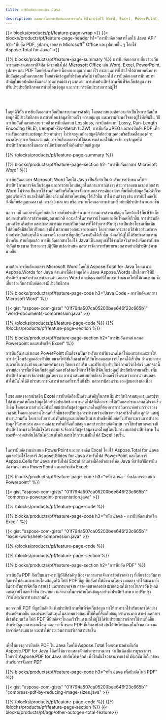 ```yaml
---
title: การบีบอัดเอกสารผ่าน Java

description: ลดขนาดโดยการบีบอัดเอกสารรวมถึง Microsoft Word, Excel, PowerPoint, PDF และรูปภาพผ่านแอปพลิเคชัน Java ของคุณ ทดสอบผลการบีบอัดทางออนไลน์
---
```


{{< blocks/products/pf/feature-page-wrap >}}
{{< blocks/products/pf/feature-page-header h1="การบีบอัดเอกสารโดยใช้ Java API" h2="บีบอัด PDF, รูปภาพ, เอกสาร Microsoft<sup>&reg;</sup> Office และรูปแบบอื่น ๆ โดยใช้ Aspose.Total for Java" >}}

{{% blocks/products/pf/feature-page-summary %}}
การบีบอัดเอกสารเกี่ยวข้องกับการลดขนาดเอกสารดิจิทัล ซึ่งรวมถึงไฟล์ Microsoft Office เช่น Word, Excel, PowerPoint, รูปภาพ และ PDF โดยที่ยังคงรักษาเนื้อหาและคุณภาพเอาไว้ กระบวนการนี้สำเร็จได้ด้วยเทคนิคการบีบอัดข้อมูลที่หลากหลาย โดยกำจัดข้อมูลที่ซ้ำซ้อนหรือไม่จำเป็นออกไป การบีบอัดเอกสารมีบทบาทสำคัญในแอปพลิเคชันและสถานการณ์ต่างๆ มากมาย การเพิ่มประสิทธิภาพพื้นที่จัดเก็บข้อมูล การปรับปรุงประสิทธิภาพการถ่ายโอนข้อมูล และการยกระดับประสบการณ์ผู้ใช้

<br /> <br />

ในยุคดิจิทัล การบีบอัดเอกสารถือเป็นกระบวนการสำคัญ โดยตอบสนองต่อความจำเป็นในการจัดเก็บข้อมูลที่มีประสิทธิภาพ การถ่ายโอนข้อมูลที่รวดเร็ว ความคุ้มทุน และความพึงพอใจของผู้ใช้ที่เพิ่มขึ้น วิธีการบีบอัดที่หลากหลาย รวมถึงการบีบอัดแบบ Lossless, การบีบอัดแบบ Lossy, Run-Length Encoding (RLE), Lempel-Ziv-Welch (LZW), การบีบอัด JPEG และการบีบอัด PDF เพื่อรองรับเอกสารและข้อมูลประเภทต่างๆ ไม่ว่าจะดูแลห้องสมุดดิจิทัลส่วนบุคคลหรือขับเคลื่อนองค์กรขนาดใหญ่ การจับและนำหลักการบีบอัดเอกสารไปใช้สามารถส่งผลให้มีการจัดการข้อมูลที่มีประสิทธิภาพมากขึ้นและการใช้ทรัพยากรให้เกิดประโยชน์สูงสุด

{{% /blocks/products/pf/feature-page-summary  %}}

{{% blocks/products/pf/feature-page-section  h2="การบีบอัดเอกสาร Microsoft Word" %}}

การบีบอัดเอกสาร Microsoft Word โดยใช้ Java เป็นสิ่งจำเป็นสำหรับการปรับขนาดไฟล์ ประสิทธิภาพการจัดเก็บข้อมูล และการถ่ายโอนข้อมูลในสถานการณ์ต่างๆ ด้วยการลดขนาดของเอกสาร Word ไม่ว่าจะเป็นการใช้งานส่วนตัวหรือในการจัดการเอกสารระดับองค์กร พื้นที่เก็บข้อมูลอันมีค่าก็จะถูกอนุรักษ์ไว้ ขนาดไฟล์ที่เล็กลงส่งผลให้ถ่ายโอนข้อมูลได้เร็วขึ้น ทำให้งานต่างๆ เช่น การอัปโหลดไปยังที่เก็บข้อมูลบนคลาวด์ การส่งอีเมลแนบ หรือการถ่ายโอนเอกสารผ่านเครือข่ายมีประสิทธิภาพมากขึ้น<br /><br />
นอกจากนี้ เอกสารที่ถูกบีบอัดยังช่วยเพิ่มประสิทธิภาพกระบวนการสำรองข้อมูล โดยต้องใช้พื้นที่จัดเก็บน้อยลงสำหรับการสำรองข้อมูลตามปกติ ความเร็วในการดาวน์โหลดและอัพโหลดที่เร็วขึ้น การประหยัดแบนด์วิธเครือข่าย และประสบการณ์การแบ่งปันเอกสารที่ได้รับการปรับปรุงจะเป็นประโยชน์เพิ่มเติม ไฟล์บีบอัดมีข้อได้เปรียบอย่างยิ่งในสภาพแวดล้อมขององค์กร โดยช่วยลดภาระของเซิร์ฟเวอร์และอาจช่วยประหยัดต้นทุนได้ นอกจากนี้ เอกสารที่ถูกบีบอัดจะเปิดได้เร็วขึ้น ส่งผลให้ผู้ใช้ได้รับประสบการณ์ที่ราบรื่น ท้ายที่สุดแล้ว การบีบอัดเอกสารโดยใช้ Java เป็นกลยุทธ์ที่ใช้งานได้จริงสำหรับจัดการกับข้อจำกัดด้านขนาด รับรองการปฏิบัติตามข้อกำหนด และการจัดการทรัพยากรเอกสารอย่างมีประสิทธิภาพมากขึ้น<br /><br />

หากต้องการบีบอัดเอกสาร Microsoft Word โดยใช้ Aspose.Total for Java โดยเฉพาะ Aspose.Words for Java ด้านล่างนี้คือข้อมูลโค้ด Java Aspose.Words เป็นไลบรารีที่มีประสิทธิภาพสำหรับการทำงานกับเอกสาร Word และมีคุณสมบัติในการปรับขนาดไฟล์ให้เหมาะสม ซึ่งเกี่ยวข้องกับการบีบอัดอย่างมีประสิทธิภาพ

{{% blocks/products/pf/feature-page-code h3="Java Code - การบีบอัดเอกสาร Microsoft Word" %}}

{{< gist "aspose-com-gists" "01f794a507ca05200bee646f23c665b1" "word-documents-compression.java" >}}

{{% /blocks/products/pf/feature-page-code  %}}
{{% /blocks/products/pf/feature-page-section %}}

{{% blocks/products/pf/feature-page-section  h2="การบีบอัดงานนำเสนอ Powerpoint และสเปรดชีต Excel" %}}

การบีบอัดงานนำเสนอ PowerPoint เป็นสิ่งจำเป็นสำหรับการปรับขนาดไฟล์ให้เหมาะสมและทำให้การถ่ายโอนข้อมูลคล่องตัวขึ้น ขนาดไฟล์ที่เล็กลงช่วยให้อัพโหลดและดาวน์โหลดได้เร็วขึ้น อำนวยความสะดวกในการแชร์บนแพลตฟอร์มต่างๆ ได้อย่างราบรื่น และปรับปรุงประสิทธิภาพเวิร์กโฟลว์ นอกจากนี้ ความต้องการพื้นที่จัดเก็บข้อมูลที่ลดลงยังส่งผลให้การใช้พื้นที่จัดเก็บข้อมูลมีประสิทธิภาพมากขึ้น เพิ่มประสิทธิภาพการจัดการข้อมูลโดยรวม การนำเสนอแบบบีบอัดจะโหลดเร็วขึ้นระหว่างการนำเสนอสด ทำให้มั่นใจได้ถึงประสบการณ์การนำเสนอที่ราบรื่นยิ่งขึ้น และการมีส่วนร่วมของผู้ชมอย่างต่อเนื่อง<br /><br />

ในขอบเขตของสเปรดชีต Excel การบีบอัดถือเป็นส่วนสำคัญในการเพิ่มประสิทธิภาพสมุดงานและช่วยให้สามารถถ่ายโอนข้อมูลได้อย่างมีประสิทธิภาพ ขนาดไฟล์ที่เล็กลงช่วยให้เปิดและประมวลผลได้รวดเร็วยิ่งขึ้น โดยเฉพาะอย่างยิ่งมีประโยชน์สำหรับชุดข้อมูลขนาดใหญ่ที่ต้องการการวิเคราะห์อย่างกว้างขวาง เวลาอัปโหลดและดาวน์โหลดที่เร็วขึ้นช่วยปรับปรุงการทำงานร่วมกันระหว่างสมาชิกในทีม ลูกค้า และผู้ทำงานร่วมกัน โดยรองรับการแบ่งปันข้อมูลแบบเรียลไทม์ สเปรดชีตที่บีบอัดยังปรับกระบวนการสำรองข้อมูลให้เหมาะสม ลดความต้องการพื้นที่จัดเก็บข้อมูล และช่วยประหยัดต้นทุน การใช้ทรัพยากรอย่างมีประสิทธิภาพช่วยให้มั่นใจได้ว่าระบบจะจัดการกับชุดข้อมูลขนาดใหญ่โดยไม่กระทบต่อประสิทธิภาพ ในขณะที่ความเข้ากันได้กับไฟล์แนบในอีเมลทำให้การแบ่งปันไฟล์ Excel ง่ายขึ้น.<br /><br />

ในการบีบอัดงานนำเสนอ PowerPoint และสเปรดชีต Excel โดยใช้ Aspose.Total for Java คุณจะต้องใช้ไลบรารี Aspose.Slides for Java สำหรับไฟล์ PowerPoint และไลบรารี Aspose.Cells for Java สำหรับไฟล์ Excel ด้านล่างนี้คือตัวอย่างโค้ด Java ที่สาธิตวิธีการบีบอัดงานนำเสนอ PowerPoint และสเปรดชีต Excel:

{{% blocks/products/pf/feature-page-code h3="รหัส Java - บีบอัดการนำเสนอ Powerpoint" %}}

{{< gist "aspose-com-gists" "01f794a507ca05200bee646f23c665b1" "compress-powerpoint-presentation.java" >}}

{{% /blocks/products/pf/feature-page-code  %}}

{{% blocks/products/pf/feature-page-code h3="รหัส Java - การบีบอัดสเปรดชีต Excel" %}}

{{< gist "aspose-com-gists" "01f794a507ca05200bee646f23c665b1" "excel-worksheet-compression.java" >}}

{{% /blocks/products/pf/feature-page-code  %}}

{{% /blocks/products/pf/feature-page-section %}}

{{% blocks/products/pf/feature-page-section  h2="การบีบอัด PDF" %}}

การบีบอัด PDF ถือเป็นแนวทางปฏิบัติที่สำคัญเนื่องจากสามารถจัดการข้อกังวลต่างๆ ที่เกี่ยวข้องกับการจัดการไฟล์และการถ่ายโอนข้อมูลได้ ไฟล์ PDF ที่ถูกบีบอัดทำให้มีขนาดโดยรวมลดลง ทำให้สะดวกยิ่งขึ้นสำหรับการจัดเก็บ การแชร์ และการแจกจ่าย การลดขนาดลงอย่างมากส่งผลให้เวลาในการอัพโหลดและดาวน์โหลดเร็วขึ้น อำนวยความสะดวกในการถ่ายโอนข้อมูลอย่างมีประสิทธิภาพ และปรับปรุงเวิร์กโฟลว์การทำงานร่วมกัน <br /><br />
นอกจากนี้ PDF ที่ถูกบีบอัดยังเพิ่มประสิทธิภาพพื้นที่จัดเก็บข้อมูล ทำให้สามารถใช้ทรัพยากรได้อย่างประหยัดมากขึ้น และประหยัดต้นทุนในสภาพแวดล้อมที่ใช้พื้นที่จัดเก็บข้อมูลจำนวนมาก สำหรับเอกสารที่เข้าถึงบนเว็บ ไฟล์ PDF ที่บีบอัดจะโหลดเร็วขึ้น ส่งผลให้ผู้ใช้ได้รับประสบการณ์การใช้งานที่ดีขึ้นสำหรับผู้ดูเอกสารออนไลน์ นอกจากนี้ ขนาด PDF ที่เล็กลงยังเข้ากันได้กับไฟล์แนบในอีเมล เอาชนะข้อจำกัดด้านขนาด และทำให้กระบวนการแชร์เอกสารง่ายขึ้น<br /><br />

เพื่อให้บรรลุการบีบอัด PDF ใน Java โดยใช้ Aspose.Total โดยเฉพาะอย่างยิ่งกับ Aspose.PDF for Java โค้ดที่ให้มาจะแสดงตัวอย่างกระบวนการ จำเป็นต้องมีการบูรณาการไลบรารี Aspose.PDF for Java เข้ากับโปรเจ็กต์ เพื่อให้มั่นใจว่าสามารถเข้าถึงฟังก์ชันที่เกี่ยวข้องสำหรับการจัดการ PDF 

{{% blocks/products/pf/feature-page-code h3="รหัส Java เพื่อบีบอัดไฟล์ PDF" %}}

{{< gist "aspose-com-gists" "01f794a507ca05200bee646f23c665b1" "compress-pdf-by-reducing-image-sizes.java" >}}

{{% /blocks/products/pf/feature-page-code  %}}
{{% /blocks/products/pf/feature-page-section %}}
{{< blocks/products/pf/agp/other-autogen-total-feature>}}